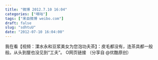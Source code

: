 ```yaml
---
title: "微博 2012.7.10 16:04"
categories: ["嘀咕"]
tags: ["来自微博 weibo.com"]
draft: false
slug: "sdhtuU"
date: "2012-07-10 16:04:00"
---
```


<p>我在看【视频：溧水永和豆浆美女为您泡功夫茶】：皮毛都没有，连茶具都一般般。从头到屋也没见到“工夫”。 O网页链接 （分享自 @优酷原创） ​​​​</p>
